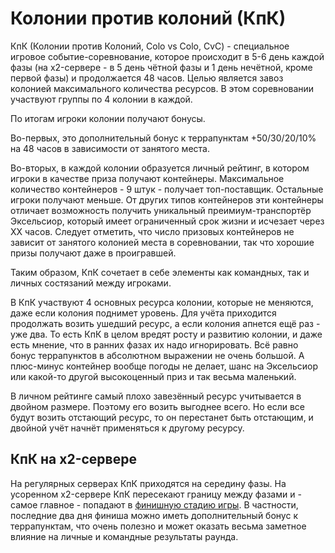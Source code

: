 # Колонии против колоний (КпК)

КпК (Колонии против Колоний, Colo vs Colo, CvC) - специальное игровое событие-соревнование, которое
происходит в 5-6 день каждой фазы (на x2-сервере - в 5 день чётной фазы и 1 день нечётной, кроме
первой фазы) и продолжается 48 часов. Целью является завоз колонией максимального количества ресурсов.
В этом соревновании участвуют группы по 4 колонии в каждой.

По итогам игроки колонии получают бонусы.

Во-первых, это дополнительный бонус к террапунктам +50/30/20/10% на 48 часов в зависимости от занятого
места.

Во-вторых, в каждой колонии образуется личный рейтинг, в котором игроки в качестве приза получают
контейнеры. Максимальное количество контейнеров - 9 штук - получает топ-поставщик. Остальные игроки
получают меньше. От других типов контейнеров эти контейнеры отличает возможность получить
уникальный преимиум-транспортёр Эксельсиор, который имеет ограниченный срок жизни и исчезает через
XX часов. Следует отметить, что число призовых контейнеров не зависит от занятого колонией места в
соревновании, так что хорошие призы получают даже в проигравшей.

Таким образом, КпК сочетает в себе элементы как командных, так и личных состязаний между игроками.

В КпК участвуют 4 основных ресурса колонии, которые не меняются, даже если колония поднимет уровень.
Для учёта приходится продолжать возить ушедший ресурс, а если колония апнется ещё раз - уже два.
То есть КпК в целом вредят росту и развитию колонии, и даже есть мнение, что в ранних фазах их надо
игнорировать. Всё равно бонус террапунктов в абсолютном выражении не очень большой. А плюс-минус
контейнер вообще погоды не делает, шанс на Эксельсиор или какой-то другой высокоценный приз
и так весьма маленький.

В личном рейтинге самый плохо завезённый ресурс учитывается в двойном размере. Поэтому его возить
выгоднее всего. Но если все будут возить отстающий ресурс, то он перестанет быть отстающим, и двойной
учёт начнёт применяться к другому ресурсу.

## КпК на x2-сервере

На регулярных серверах КпК приходятся на середину фазы. На усоренном x2-сервере КпК пересекают
границу между фазами и - самое главное - попадают в [финишную стадию игры](finishline.md).
В частности, последние два дня финиша можно иметь дополнительный бонус к террапунктам, что очень
полезно и может оказать весьма заметное влияние на личные и командные результаты раунда.
